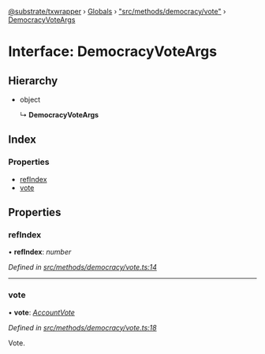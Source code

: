 [@substrate/txwrapper](../README.md) › [Globals](../globals.md) › ["src/methods/democracy/vote"](../modules/_src_methods_democracy_vote_.md) › [DemocracyVoteArgs](_src_methods_democracy_vote_.democracyvoteargs.md)

# Interface: DemocracyVoteArgs

## Hierarchy

* object

  ↳ **DemocracyVoteArgs**

## Index

### Properties

* [refIndex](_src_methods_democracy_vote_.democracyvoteargs.md#refindex)
* [vote](_src_methods_democracy_vote_.democracyvoteargs.md#vote)

## Properties

###  refIndex

• **refIndex**: *number*

*Defined in [src/methods/democracy/vote.ts:14](https://github.com/paritytech/txwrapper/blob/2c5feb3/src/methods/democracy/vote.ts#L14)*

___

###  vote

• **vote**: *[AccountVote](../modules/_src_methods_democracy_types_.md#accountvote)*

*Defined in [src/methods/democracy/vote.ts:18](https://github.com/paritytech/txwrapper/blob/2c5feb3/src/methods/democracy/vote.ts#L18)*

Vote.
